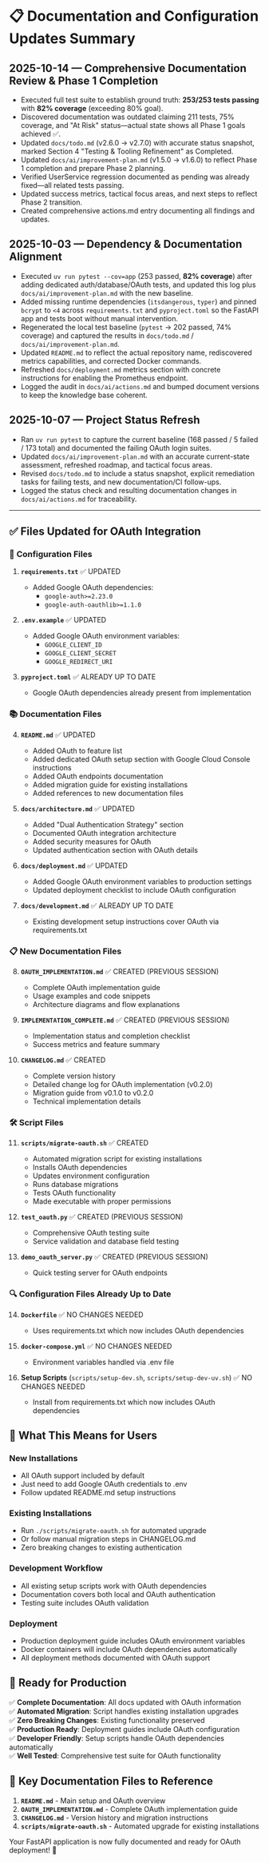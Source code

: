 # 📋 Documentation and Configuration Updates Summary

## 2025-10-14 — Comprehensive Documentation Review & Phase 1 Completion
- Executed full test suite to establish ground truth: **253/253 tests passing** with **82% coverage** (exceeding 80% goal).
- Discovered documentation was outdated claiming 211 tests, 75% coverage, and "At Risk" status—actual state shows all Phase 1 goals achieved ✅.
- Updated `docs/todo.md` (v2.6.0 → v2.7.0) with accurate status snapshot, marked Section 4 "Testing & Tooling Refinement" as Completed.
- Updated `docs/ai/improvement-plan.md` (v1.5.0 → v1.6.0) to reflect Phase 1 completion and prepare Phase 2 planning.
- Verified UserService regression documented as pending was already fixed—all related tests passing.
- Updated success metrics, tactical focus areas, and next steps to reflect Phase 2 transition.
- Created comprehensive actions.md entry documenting all findings and updates.

## 2025-10-03 — Dependency & Documentation Alignment
- Executed `uv run pytest --cov=app` (253 passed, **82% coverage**) after adding dedicated auth/database/OAuth tests, and updated this log plus `docs/ai/improvement-plan.md` with the new baseline.
- Added missing runtime dependencies (`itsdangerous`, `typer`) and pinned `bcrypt` to `<4` across `requirements.txt` and `pyproject.toml` so the FastAPI app and tests boot without manual intervention.
- Regenerated the local test baseline (`pytest` → 202 passed, 74% coverage) and captured the results in `docs/todo.md` / `docs/ai/improvement-plan.md`.
- Updated `README.md` to reflect the actual repository name, rediscovered metrics capabilities, and corrected Docker commands.
- Refreshed `docs/deployment.md` metrics section with concrete instructions for enabling the Prometheus endpoint.
- Logged the audit in `docs/ai/actions.md` and bumped document versions to keep the knowledge base coherent.

## 2025-10-07 — Project Status Refresh
- Ran `uv run pytest` to capture the current baseline (168 passed / 5 failed / 173 total) and documented the failing OAuth login suites.
- Updated `docs/ai/improvement-plan.md` with an accurate current-state assessment, refreshed roadmap, and tactical focus areas.
- Revised `docs/todo.md` to include a status snapshot, explicit remediation tasks for failing tests, and new documentation/CI follow-ups.
- Logged the status check and resulting documentation changes in `docs/ai/actions.md` for traceability.

---

## ✅ Files Updated for OAuth Integration

### 🔧 **Configuration Files**

1. **`requirements.txt`** ✅ UPDATED
   - Added Google OAuth dependencies:
     - `google-auth>=2.23.0`
     - `google-auth-oauthlib>=1.1.0`

2. **`.env.example`** ✅ UPDATED
   - Added Google OAuth environment variables:
     - `GOOGLE_CLIENT_ID`
     - `GOOGLE_CLIENT_SECRET` 
     - `GOOGLE_REDIRECT_URI`

3. **`pyproject.toml`** ✅ ALREADY UP TO DATE
   - Google OAuth dependencies already present from implementation

### 📚 **Documentation Files**

4. **`README.md`** ✅ UPDATED
   - Added OAuth to feature list
   - Added dedicated OAuth setup section with Google Cloud Console instructions
   - Added OAuth endpoints documentation
   - Added migration guide for existing installations
   - Added references to new documentation files

5. **`docs/architecture.md`** ✅ UPDATED
   - Added "Dual Authentication Strategy" section
   - Documented OAuth integration architecture
   - Added security measures for OAuth
   - Updated authentication section with OAuth details

6. **`docs/deployment.md`** ✅ UPDATED
   - Added Google OAuth environment variables to production settings
   - Updated deployment checklist to include OAuth configuration

7. **`docs/development.md`** ✅ ALREADY UP TO DATE
   - Existing development setup instructions cover OAuth via requirements.txt

### 📋 **New Documentation Files**

8. **`OAUTH_IMPLEMENTATION.md`** ✅ CREATED (PREVIOUS SESSION)
   - Complete OAuth implementation guide
   - Usage examples and code snippets
   - Architecture diagrams and flow explanations

9. **`IMPLEMENTATION_COMPLETE.md`** ✅ CREATED (PREVIOUS SESSION)
   - Implementation status and completion checklist
   - Success metrics and feature summary

10. **`CHANGELOG.md`** ✅ CREATED
    - Complete version history
    - Detailed change log for OAuth implementation (v0.2.0)
    - Migration guide from v0.1.0 to v0.2.0
    - Technical implementation details

### 🛠️ **Script Files**

11. **`scripts/migrate-oauth.sh`** ✅ CREATED
    - Automated migration script for existing installations
    - Installs OAuth dependencies
    - Updates environment configuration
    - Runs database migrations
    - Tests OAuth functionality
    - Made executable with proper permissions

12. **`test_oauth.py`** ✅ CREATED (PREVIOUS SESSION)
    - Comprehensive OAuth testing suite
    - Service validation and database field testing

13. **`demo_oauth_server.py`** ✅ CREATED (PREVIOUS SESSION)
    - Quick testing server for OAuth endpoints

### 🔍 **Configuration Files Already Up to Date**

14. **`Dockerfile`** ✅ NO CHANGES NEEDED
    - Uses requirements.txt which now includes OAuth dependencies

15. **`docker-compose.yml`** ✅ NO CHANGES NEEDED  
    - Environment variables handled via .env file

16. **Setup Scripts** (`scripts/setup-dev.sh`, `scripts/setup-dev-uv.sh`) ✅ NO CHANGES NEEDED
    - Install from requirements.txt which now includes OAuth dependencies

## 🎯 **What This Means for Users**

### **New Installations**
- All OAuth support included by default
- Just need to add Google OAuth credentials to .env
- Follow updated README.md setup instructions

### **Existing Installations**  
- Run `./scripts/migrate-oauth.sh` for automated upgrade
- Or follow manual migration steps in CHANGELOG.md
- Zero breaking changes to existing authentication

### **Development Workflow**
- All existing setup scripts work with OAuth dependencies
- Documentation covers both local and OAuth authentication
- Testing suite includes OAuth validation

### **Deployment**
- Production deployment guide includes OAuth environment variables
- Docker containers will include OAuth dependencies automatically
- All deployment methods documented with OAuth support

## 🚀 **Ready for Production**

✅ **Complete Documentation**: All docs updated with OAuth information  
✅ **Automated Migration**: Script handles existing installation upgrades  
✅ **Zero Breaking Changes**: Existing functionality preserved  
✅ **Production Ready**: Deployment guides include OAuth configuration  
✅ **Developer Friendly**: Setup scripts handle OAuth dependencies automatically  
✅ **Well Tested**: Comprehensive test suite for OAuth functionality  

## 📖 **Key Documentation Files to Reference**

1. **`README.md`** - Main setup and OAuth overview
2. **`OAUTH_IMPLEMENTATION.md`** - Complete OAuth implementation guide
3. **`CHANGELOG.md`** - Version history and migration instructions
4. **`scripts/migrate-oauth.sh`** - Automated upgrade for existing installations

Your FastAPI application is now fully documented and ready for OAuth deployment! 🎉